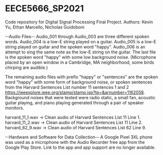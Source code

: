 # EECE5666_SP2021

Code repository for Digital Signal Processing Final Project.
Authors: Kevin Yu, Ethan Marcello, Nicholas Guidoboni

--Audio Files--
Audio_001 through Audio_003 are three different spoken words. Audio_004 is a low-E string played on a guitar. Audio_005 is a low-E string played on guitar and the spoken word "happy". Audio_006 is an attempt to sing the same note as the low-E string on the guitar. The last file is the spoken word "happy" with some low background noise. (Microphone placed by an open window in a Cambridge, MA neighborhood, some birds chirping are audible.)

The remaining audio files with prefix "happy" or "sentences" are the spoken word "happy" with some form of background noise, or spoken sentences from the Harvard Sentences List number 11 sentences 1 and 2 https://ieeexplore.ieee.org/stamp/stamp.jsp?tp=&arnumber=1162058. Background noises that were tested were radio static, a small fan, acoustic guitar playing, and piano playing generated through a pair of speaker monitors.

harvard_11_1.wav -> Clean audio of Harvard Sentences List 11 Line 1.
harvard_11_2.wav -> Clean audio of Harvard Sentences List 11 Line 2.
harvard_62_9.wav -> Clean audio of Harvard Sentences List 62 Line 9.

--Hardware and Software for Data Collection--
A Google Pixel 3XL phone was used as a microphone with the Audio Recorder free app from the Google Play Store. Link to the app and app support are no longer available.
